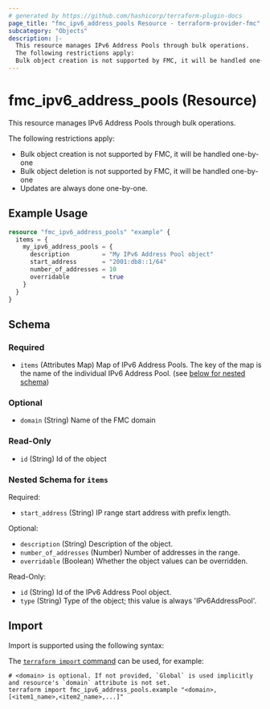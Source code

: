 ```yaml
---
# generated by https://github.com/hashicorp/terraform-plugin-docs
page_title: "fmc_ipv6_address_pools Resource - terraform-provider-fmc"
subcategory: "Objects"
description: |-
  This resource manages IPv6 Address Pools through bulk operations.
  The following restrictions apply:
  Bulk object creation is not supported by FMC, it will be handled one-by-oneBulk object deletion is not supported by FMC, it will be handled one-by-oneUpdates are always done one-by-one.
---
```


# fmc_ipv6_address_pools (Resource)

This resource manages IPv6 Address Pools through bulk operations.

The following restrictions apply:
  - Bulk object creation is not supported by FMC, it will be handled one-by-one
  - Bulk object deletion is not supported by FMC, it will be handled one-by-one
  - Updates are always done one-by-one.

## Example Usage

```terraform
resource "fmc_ipv6_address_pools" "example" {
  items = {
    my_ipv6_address_pools = {
      description         = "My IPv6 Address Pool object"
      start_address       = "2001:db8::1/64"
      number_of_addresses = 10
      overridable         = true
    }
  }
}
```

<!-- schema generated by tfplugindocs -->
## Schema

### Required

- `items` (Attributes Map) Map of IPv6 Address Pools. The key of the map is the name of the individual IPv6 Address Pool. (see [below for nested schema](#nestedatt--items))

### Optional

- `domain` (String) Name of the FMC domain

### Read-Only

- `id` (String) Id of the object

<a id="nestedatt--items"></a>
### Nested Schema for `items`

Required:

- `start_address` (String) IP range start address with prefix length.

Optional:

- `description` (String) Description of the object.
- `number_of_addresses` (Number) Number of addresses in the range.
- `overridable` (Boolean) Whether the object values can be overridden.

Read-Only:

- `id` (String) Id of the IPv6 Address Pool object.
- `type` (String) Type of the object; this value is always 'IPv6AddressPool'.

## Import

Import is supported using the following syntax:

The [`terraform import` command](https://developer.hashicorp.com/terraform/cli/commands/import) can be used, for example:

```shell
# <domain> is optional. If not provided, `Global` is used implicitly and resource's `domain` attribute is not set.
terraform import fmc_ipv6_address_pools.example "<domain>,[<item1_name>,<item2_name>,...]"
```
